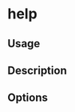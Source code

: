 <!--[metadata]>
+++
title = "help"
description = "Docker Trusted Registry help command reference."
keywords = ["docker, registry, reference, help"]
[menu.main]
parent="dtr_menu_reference"
identifier="dtr_help"
+++
<![end-metadata]-->

# help

## Usage

## Description

## Options
